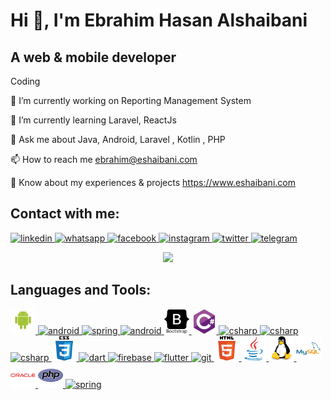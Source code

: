 <h1>Hi 👋, I'm Ebrahim Hasan Alshaibani</h1>
<h2>A web & mobile developer</h2>
<p>Coding</p>

🔭 I’m currently working on Reporting Management System

🌱 I’m currently learning Laravel, ReactJs

💬 Ask me about Java, Android, Laravel , Kotlin , PHP

📫 How to reach me ebrahim@eshaibani.com

📄 Know about my experiences & projects https://www.eshaibani.com

<h2>Contact with me:</h2>
<p align="left" dir="auto">
    <a href="https://www.linkedin.com/in/ebrahim-al-shaibani-66532a238/" rel="nofollow">
        <img src="https://www.vectorlogo.zone/logos/linkedin/linkedin-tile.svg" alt="linkedin" width="40" height="40" style="max-width: 100%;">
    </a>
    <a href="https://api.whatsapp.com/send?phone=967738797919&text=Hello%20Ebrahim" rel="nofollow">
        <img src="https://www.vectorlogo.zone/logos/whatsapp/whatsapp-tile.svg" alt="whatsapp" width="40" height="40" style="max-width: 100%;">
    </a>
    <a href="https://www.facebook.com/profile.php?id=100004767856084"  rel="nofollow">
        <img src="https://www.vectorlogo.zone/logos/facebook/facebook-tile.svg" alt="facebook" width="40" height="40" style="max-width: 100%;">
    </a>
    <a href="https://www.instagram.com/e.shaibani" rel="nofollow">
        <img src="https://www.vectorlogo.zone/logos/instagram/instagram-icon.svg" alt="instagram" width="40" height="40" style="max-width: 100%;">
    </a>
    <a href="https://twitter.com/E_h_shaibani" rel="nofollow">
        <img src="https://www.vectorlogo.zone/logos/twitter/twitter-tile.svg" alt="twitter" width="40" height="40" style="max-width: 100%;">
    </a>
    <a href="https://t.me/e_h_shaibani" rel="nofollow">
        <img src="https://www.vectorlogo.zone/logos/telegram/telegram-tile.svg" alt="telegram" width="40" height="40" style="max-width: 100%;">
    </a>
</p>
<div id="header" align="center">
  <img src="https://media.giphy.com/media/M9gbBd9nbDrOTu1Mqx/giphy.gif" width="100"/>
</div>
<h2>Languages and Tools:</h2>


<p align="left" dir="auto">
    <a href="https://developer.android.com" rel="nofollow"> <img src="https://raw.githubusercontent.com/devicons/devicon/master/icons/android/android-original-wordmark.svg" alt="android" width="40" height="40" style="max-width: 100%;">
    <a href="https://reactjs.org" rel="nofollow"> <img src="https://www.vectorlogo.zone/logos/reactjs/reactjs-icon.svg" alt="android" width="40" height="40" style="max-width: 100%;"> </a>
    <a href="https://laravel.com/" rel="nofollow"> <img src="https://upload.wikimedia.org/wikipedia/commons/thumb/9/9a/Laravel.svg/1200px-Laravel.svg.png" alt="spring" width="40" height="40" data-canonical-src="https://www.vectorlogo.zone/logos/laravel/laravel-icon.svg" style="max-width: 100%;"> </a>
    <a href="https://developer.android.com" rel="nofollow"> <img src="https://www.vectorlogo.zone/logos/kotlinlang/kotlinlang-icon.svg" alt="android" width="40" height="40" style="max-width: 100%;"> </a>
    <a href="https://getbootstrap.com" rel="nofollow"> <img src="https://raw.githubusercontent.com/devicons/devicon/master/icons/bootstrap/bootstrap-plain-wordmark.svg" alt="bootstrap" width="40" height="40" style="max-width: 100%;"> </a>
    <a href="https://www.w3schools.com/cs/" rel="nofollow"> <img src="https://raw.githubusercontent.com/devicons/devicon/master/icons/csharp/csharp-original.svg" alt="csharp" width="40" height="40" style="max-width: 100%;"> </a>
    <a href="https://www.w3schools.com/cs/" rel="nofollow"> <img src="https://www.vectorlogo.zone/logos/w3_html5/w3_html5-icon.svg" alt="csharp" width="40" height="40" style="max-width: 100%;"> </a>
    <a href="https://www.w3schools.com/cs/" rel="nofollow"> <img src="https://www.vectorlogo.zone/logos/javascript/javascript-icon.svg" alt="csharp" width="40" height="40" style="max-width: 100%;"> </a>
    <a href="https://www.w3schools.com/cs/" rel="nofollow"> <img src="https://www.vectorlogo.zone/logos/tailwindcss/tailwindcss-icon.svg" alt="csharp" width="40" height="40" style="max-width: 100%;"> </a>
    <a href="https://www.w3schools.com/css/" rel="nofollow"> <img src="https://raw.githubusercontent.com/devicons/devicon/master/icons/css3/css3-original-wordmark.svg" alt="css3" width="40" height="40" style="max-width: 100%;"> </a>
    <a href="https://dart.dev" rel="nofollow"> <img src="https://camo.githubusercontent.com/d54cb8a71c6e700018b4d1390e6178d544f5713b618cb11e3d9513640a82d0c9/68747470733a2f2f7777772e766563746f726c6f676f2e7a6f6e652f6c6f676f732f646172746c616e672f646172746c616e672d69636f6e2e737667" alt="dart" width="40" height="40" data-canonical-src="https://www.vectorlogo.zone/logos/dartlang/dartlang-icon.svg" style="max-width: 100%;"> </a>
    <a href="https://firebase.google.com/" rel="nofollow"> <img src="https://camo.githubusercontent.com/dd4b2422ed3bfc9da88c43d18550375c66f9584327dff7ecc19315ce50b96f07/68747470733a2f2f7777772e766563746f726c6f676f2e7a6f6e652f6c6f676f732f66697265626173652f66697265626173652d69636f6e2e737667" alt="firebase" width="40" height="40" data-canonical-src="https://www.vectorlogo.zone/logos/firebase/firebase-icon.svg" style="max-width: 100%;"> </a> 
    <a href="https://flutter.dev" rel="nofollow"> <img src="https://camo.githubusercontent.com/114aa59f6bfe1ff7ef3444fbb224078eb6a32c43f0ed03a6c0c3e6df67e049ec/68747470733a2f2f7777772e766563746f726c6f676f2e7a6f6e652f6c6f676f732f666c7574746572696f2f666c7574746572696f2d69636f6e2e737667" alt="flutter" width="40" height="40" data-canonical-src="https://git-scm.com/" rel="nofollow"> <img src="https://camo.githubusercontent.com/fbfcb9e3dc648adc93bef37c718db16c52f617ad055a26de6dc3c21865c3321d/68747470733a2f2f7777772e766563746f726c6f676f2e7a6f6e652f6c6f676f732f6769742d73636d2f6769742d73636d2d69636f6e2e737667" alt="git" width="40" height="40" data-canonical-src="https://www.vectorlogo.zone/logos/git-scm/git-scm-icon.svg" style="max-width: 100%;"> </a> 
    <a href="https://www.w3.org/html/" rel="nofollow"> <img src="https://raw.githubusercontent.com/devicons/devicon/master/icons/html5/html5-original-wordmark.svg" alt="html5" width="40" height="40" style="max-width: 100%;"> </a> <a href="https://www.java.com" rel="nofollow"> <img src="https://raw.githubusercontent.com/devicons/devicon/master/icons/java/java-original.svg" alt="java" width="40" height="40" style="max-width: 100%;"> </a> 
    <a href="https://www.linux.org/" rel="nofollow"> <img src="https://raw.githubusercontent.com/devicons/devicon/master/icons/linux/linux-original.svg" alt="linux" width="40" height="40" style="max-width: 100%;"> </a> <a href="https://www.mysql.com/" rel="nofollow"> <img src="https://raw.githubusercontent.com/devicons/devicon/master/icons/mysql/mysql-original-wordmark.svg" alt="mysql" width="40" height="40" style="max-width: 100%;"> </a>
    <a href="https://www.oracle.com/" rel="nofollow"> <img src="https://raw.githubusercontent.com/devicons/devicon/master/icons/oracle/oracle-original.svg" alt="oracle" width="40" height="40" style="max-width: 100%;"> </a>
    <a href="https://www.php.net" rel="nofollow"> <img src="https://raw.githubusercontent.com/devicons/devicon/master/icons/php/php-original.svg" alt="php" width="40" height="40" style="max-width: 100%;"> </a>
    <a href="https://spring.io/" rel="nofollow"> <img src="https://camo.githubusercontent.com/4545b55c7771bbd175235c80b518dcbbf2f6ee0b984a51ad9363cba8cb70e67c/68747470733a2f2f7777772e766563746f726c6f676f2e7a6f6e652f6c6f676f732f737072696e67696f2f737072696e67696f2d69636f6e2e737667" alt="spring" width="40" height="40" data-canonical-src="https://www.vectorlogo.zone/logos/springio/springio-icon.svg" style="max-width: 100%;"> </a>
</p>
